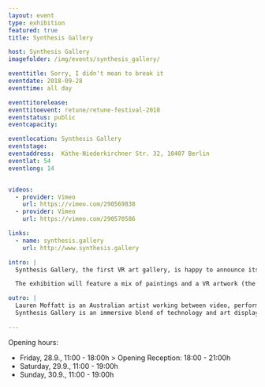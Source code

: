 ```yaml
---
layout: event
type: exhibition
featured: true
title: Synthesis Gallery

host: Synthesis Gallery
imagefolder: /img/events/synthesis_gallery/

eventtitle: Sorry, I didn't mean to break it
eventdate: 2018-09-28
eventtime: all day

eventtitorelease:
eventtitoevent: retune/retune-festival-2018
eventstatus: public
eventcapacity:

eventlocation: Synthesis Gallery
eventstage:
eventaddress:  Käthe-Niederkirchner Str. 32, 10407 Berlin
eventlat: 54
eventlong: 14


videos:
  - provider: Vimeo
    url: https://vimeo.com/290569838
  - provider: Vimeo
    url: https://vimeo.com/290570586

links:
  - name: synthesis.gallery
    url: http://www.synthesis.gallery

intro: |
  Synthesis Gallery, the first VR art gallery, is happy to announce its upcoming show ‘Sorry, I didn’t mean to break it’ by Lauren Moffatt curated by Saki Hibino and Giorgio Vitale, as part of Berlin Art Week and Retune Festival 2018.

  The exhibition will feature a mix of paintings and a VR artwork (the two are strictly interwoven: parts of the paintings have been digitally scanned and transported into the Virtual Reality environment), raising provocative questions about materiality and preservation of objects and ideas in connection to the virtual.

outro: |
  Lauren Moffatt is an Australian artist working between video, performance and immersive technologies. Her works have been screened and exhibited most recently at Palais de Tokyo (FR), Villa Medici (IT), UNSW Galleries (AU), Daegu Art Museum (KOR), Museum Dr. Guislain (BE), SAVVY Contemporary (DE), FACT Liverpool (UK), the Werkleitz Festival (DE), the Sundance Film Festival (US) and at the ZKM (DE).
  Synthesis Gallery is an immersive blend of technology and art displayed under one roof, showcasing cutting-edge experiences by new wave artists and visionaries through virtual reality. We are a space to experience and experiment with the state between dream and reality. Pieces are displayed through different media. Tangible and traditional artforms intermingle with Oculus and Hive headsets. Submerge into the unchartered. Focus on the abstract. Reevaluate reality.

---
```


Opening hours:
- Friday, 28.9., 11:00 - 18:00h > Opening Reception: 18:00 - 21:00h
- Saturday, 29.9., 11:00 - 19:00h
- Sunday, 30.9., 11:00 - 19:00h
